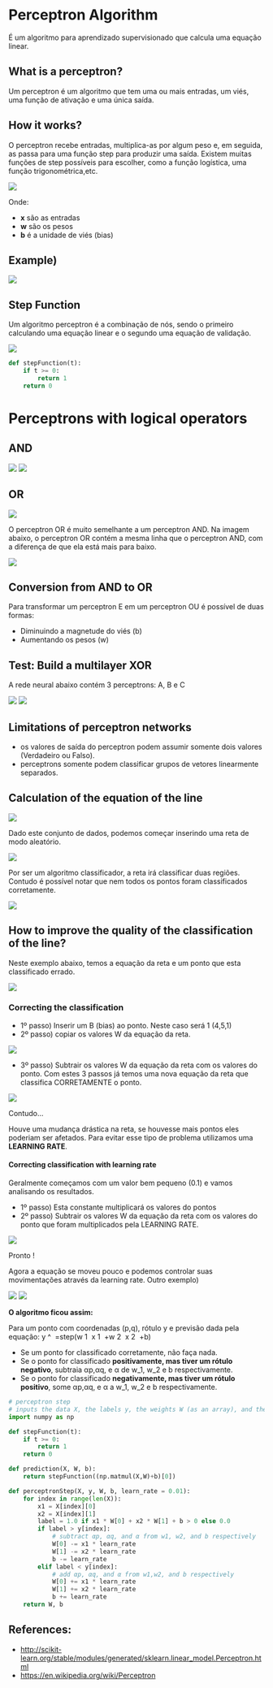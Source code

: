 
# Perceptron Algorithm

É um algoritmo para aprendizado supervisionado que calcula uma equação linear.
 
 ## What is a perceptron?
 Um perceptron é um algoritmo que tem uma ou mais entradas, um viés, uma função de ativação e uma única saída.
 
 ## How it works?
 O perceptron recebe entradas, multiplica-as por algum peso e, em seguida, as passa para uma função step para produzir uma saída. Existem muitas funções de step possíveis para escolher, como a função logística, uma função trigonométrica,etc.

<img src="images/output_2_0.png" />

Onde:
 - **x** são as entradas
 - **w** são os pesos 
 - **b** é a unidade de viés (bias)

## Example)

<img src="images/output_5_0.png" />

## Step Function
Um algoritmo perceptron é a combinação de nós, sendo o primeiro calculando uma equação linear e o segundo  uma equação de validação.

<img src="images/output_7_0.png" />


```python
def stepFunction(t):
    if t >= 0:
        return 1
    return 0
```

# Perceptrons with logical operators


## AND

<img src="images/output_10_0.png" />

<img src="images/output_11_0.png" />

## OR

<img src="images/output_13_0.png" />

O perceptron OR é muito semelhante a um perceptron AND. Na imagem abaixo, o perceptron OR contém a mesma linha que o perceptron AND, com a diferença de que ela está mais para baixo. 

<img src="images/output_15_0.png" />

## Conversion from AND to OR
Para transformar um perceptron E em um perceptron OU é possível de duas formas:
 - Diminuindo a magnetude do viés (b)
 - Aumentando os pesos (w)
                                                       

## Test: Build a multilayer XOR
A rede neural abaixo contém 3 perceptrons: A, B e C

<img src="images/output_18_0.png" />

<img src="images/output_19_0.png" />

## Limitations of perceptron networks
 - os valores de saída do perceptron podem assumir somente dois valores (Verdadeiro ou Falso).
 - perceptrons somente podem classificar grupos de vetores linearmente separados.

## Calculation of the equation of the line

<img src="images/output_22_0.png" />

Dado este conjunto de dados, podemos começar inserindo uma reta de modo aleatório.

<img src="images/output_24_0.png" />

Por ser um algoritmo classificador, a reta irá classificar duas regiões. Contudo é possível notar que nem todos os pontos foram classificados corretamente.

<img src="images/output_26_0.png" />

## How to improve the quality of the classification of the line?

Neste exemplo abaixo, temos a equação da reta e um ponto que esta classificado errado.

<img src="images/output_29_0.png" />

### Correcting the classification

 - 1º passo) Inserir um B (bias) ao ponto. Neste caso será 1 
   (4,5,1)
 - 2º passo) copiar os valores W da equação da reta.

<img src="images/output_31_0.png" />

 - 3º passo) Subtrair os valores W da equação da reta com os valores do ponto.
 Com estes 3 passos já temos uma nova equação da reta que classifica CORRETAMENTE o ponto.

<img src="images/output_33_0.png" />

Contudo...

Houve uma mudança drástica na reta, se houvesse mais pontos eles poderiam ser afetados.
Para evitar esse tipo de problema utilizamos uma **LEARNING RATE**.

#### Correcting classification with learning rate

Geralmente começamos com um valor bem pequeno (0.1) e vamos analisando os resultados.
 - 1º passo) Esta constante multiplicará os valores do pontos
 - 2º passo) Subtrair os valores W da equação da reta com os valores do ponto que foram multiplicados pela LEARNING RATE.

<img src="images/output_36_0.png" />

Pronto !

Agora a equação se moveu pouco e podemos controlar suas movimentações através da learning rate.
Outro exemplo)

<img src="images/output_38_0.png" />

<img src="images/output_39_0.png" />

**O algoritmo ficou assim:**
    
Para um ponto com coordenadas (p,q), rótulo y e previsão dada pela equação:
y
^
​	 =step(w 
1
​	 x 
1
​	 +w 
2
​	 x 
2
​	 +b)

 - Se um ponto for classificado corretamente, não faça nada.
 - Se o ponto for classificado **positivamente, mas tiver um rótulo negativo**, subtraia αp,αq, e α de w_1, w_2 e b respectivamente.
 - Se o ponto for classificado **negativamente, mas tiver um rótulo positivo**, some αp,αq, e α a w_1, w_2 e b respectivamente.


```python
# perceptron step
# inputs the data X, the labels y, the weights W (as an array), and the bias b
import numpy as np

def stepFunction(t):
    if t >= 0:
        return 1
    return 0

def prediction(X, W, b):
    return stepFunction((np.matmul(X,W)+b)[0])

def perceptronStep(X, y, W, b, learn_rate = 0.01):
    for index in range(len(X)):
        x1 = X[index][0]
        x2 = X[index][1]
        label = 1.0 if x1 * W[0] + x2 * W[1] + b > 0 else 0.0
        if label > y[index]:
            # subtract αp, αq, and α from w1, w2, and b respectively
            W[0] -= x1 * learn_rate
            W[1] -= x2 * learn_rate
            b -= learn_rate
        elif label < y[index]:
            # add αp, αq, and α from w1,w2, and b respectively
            W[0] += x1 * learn_rate
            W[1] += x2 * learn_rate
            b += learn_rate
    return W, b
```

## References:
- http://scikit-learn.org/stable/modules/generated/sklearn.linear_model.Perceptron.html
- https://en.wikipedia.org/wiki/Perceptron
